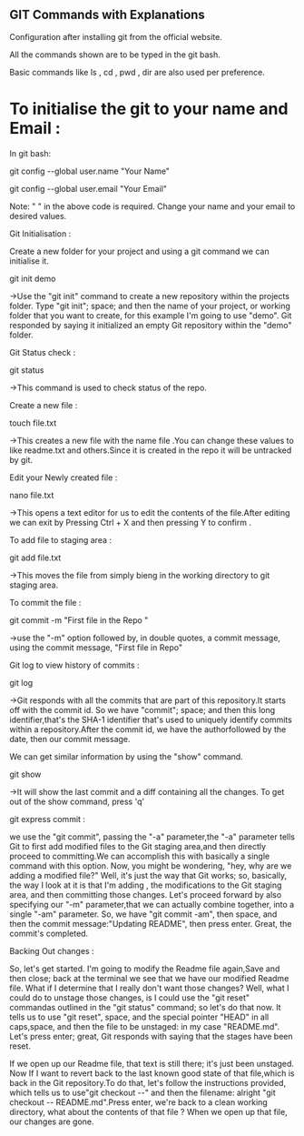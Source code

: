 ## GIT Commands with Explanations

Configuration after installing git from the official website.

All the commands shown are to be typed in  the git bash.

Basic commands like ls , cd , pwd , dir are also used per preference.

# To initialise the git to your name and Email :

In git bash:

git config --global user.name "Your Name"

git config --global user.email "Your Email"

Note: " " in the above code is required. Change your name and your email 
to desired values.

Git Initialisation :

Create a new folder for your project and using a git command we can 
initialise it.

git init demo

->Use the "git init" command to create a new repository within the 
projects folder.
Type "git init"; space; and then the name of your project,
or working folder that you want to create, for this example I'm going to 
use "demo".
Git responded by saying it initialized an empty Git repository within 
the "demo" folder.



Git Status check :

git status

->This command is used to check status of the repo.

Create a new file : 

touch file.txt

->This creates a new file with the name file .You can change these 
values to like readme.txt and others.Since it is created in the repo it 
will be untracked by git.

Edit your Newly created file :
 
nano file.txt

->This opens a text editor for us to edit the contents of the file.After 
editing we can exit by Pressing Ctrl + X and then pressing Y to confirm 
.

To add file to staging area : 

git add file.txt

->This moves the file from simply bieng in the working directory to git 
staging area.

To commit the file :


git commit -m "First file in the Repo "

->use the "-m" option followed by, in double quotes, a commit message,
using the commit message, "First file in  Repo"


Git log to view history of commits : 

git log


->Git responds with all the commits that are part of this repository.It 
starts off with the commit id. So we have "commit"; space; and then this 
long identifier,that's the SHA-1 identifier that's used to uniquely 
identify commits within a repository.After the commit id, we have the 
authorfollowed by the date, then our commit message.

We can get similar information by using the "show" command.


git show
 

->It will show the last commit and a diff containing all the changes.
To get out of the show command, press 'q' 


git express commit :
 

we use the "git commit", passing the "-a" parameter,the "-a" parameter 
tells Git to first add modified files to the Git staging area,and then 
directly proceed to committing.We can accomplish this with basically a 
single command with this option.
Now, you might be wondering, "hey, why are we adding a modified file?"
Well, it's just the way that Git works; so, basically, the way I look at 
it is that I'm adding , the modifications to the Git staging area, and 
then committing those changes.
Let's proceed forward by also specifying our "-m" parameter,that we can 
actually combine together, into a single "-am" parameter.
So, we have "git commit -am", then space, and then the commit 
message:"Updating README", then press enter. Great, the commit's 
completed.


Backing Out changes : 


So, let's get started. I'm going to modify the Readme file again,Save 
and then close; back at the terminal we see that we have our modified 
Readme file.
What if I determine that I really don't want those changes?
Well, what I could do to unstage those changes, is I could use the "git 
reset" commandas outlined in the "git status" command; so let's do that 
now.
It tells us to use "git reset", space, and the special pointer "HEAD" in 
all caps,space, and then the file to be unstaged: in my case 
"README.md".
Let's press enter; great, Git responds with saying that the stages have 
been reset.

If we open up our Readme file, that text is still there; it's just been 
unstaged.
Now If I want to revert back to the last known good state of that 
file,which is back in the Git repository.To do that, let's follow the 
instructions provided, which tells us to use"git checkout --" and then 
the filename: alright "git checkout -- README.md".Press enter, we're 
back to a clean working directory, what about the contents of that 
file ? When we open up that file, our changes are gone.
   
